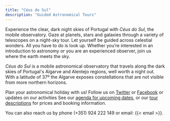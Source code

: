 ```yaml
---
title: "Céus do Sul"
description: "Guided Astronomical Tours"
---
```


Experience the clear, dark night skies of Portugal with _Céus do Sul_, the mobile observatory. 
Gaze at planets, stars and galaxies through a variety of telescopes on a night-sky tour. 
Let yourself be guided across celestial wonders. All you have to do is look up.
Whether you’re interested in an introduction to astronomy or you are an experienced observer, join us where the earth meets the sky.

_Céus do Sul_ is a mobile astronomical observatory that travels along the dark skies of Portugal's Algarve and Alentejo regions, well worth a night out. 
With a latitude of 37º the Algarve exposes constellations that are not visible from more northern horizons. 

Plan your astronomical holiday with us! Follow us on [Twitter](https://twitter.com/ceusdosul) or [Facebook](https://www.facebook.com/ceusdosul/) or updates on our activities
See our [agenda for upcoming dates](/agenda), or our [tour descriptions](/tours) for prices and booking information.

You can also reach us by phone (+351) 924 222 149 or email: {{< email >}}.
